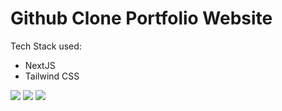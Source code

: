 # Github Clone Portfolio Website

Tech Stack used:
* NextJS
* Tailwind CSS


![](https://imgur.com/GgJavPd.png)
![](https://imgur.com/4YlC9Sa.png)
![](https://imgur.com/Ixf2YDy.png)

